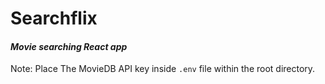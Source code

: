 # Searchflix
#### _Movie searching React app_

Note: Place The MovieDB API key inside `.env` file within the root directory.
